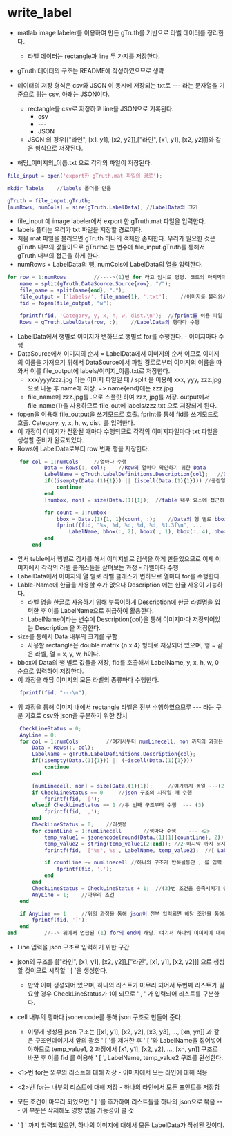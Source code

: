 # write_label

- matlab image labeler를 이용하여 만든 gTruth를 기반으로 라벨 데이터를 정리한다.
  - 라벨 데이터는 rectangle과 line 두 가지를 저장한다.
- gTruth 데이터의 구조는 README에 작성하였으므로 생략

- 데이터의 저장 형식은 csv와 JSON 이 동시에 저장되는 txt로 --- 라는 문자열을 기준으로 위는 csv, 아래는 JSON이다.
  - rectangle을 csv로 저장하고 line을 JSON으로 기록된다.
    - csv
    - \---
    - JSON
  - JSON 의 경우[["라인", [x1, y1], [x2, y2]],["라인", [x1, y1], [x2, y2]]]와 같은 형식으로 저장된다.
- 해당\_이미지의\_이름.txt 으로 각각의 파일이 저장된다.



```matlab
file_input = open('export한 gTruth.mat 파일의 경로');

mkdir labels	//labels 폴더를 만듦

gTruth = file_input.gTruth;
[numRows, numCols] = size(gTruth.LabelData); //LabelData의 크기
```

- file_input 에 image labeler에서 export 한 gTruth.mat 파일을 입력한다.
- labels 폴더는 우리가 txt 파일을 저장할 경로이다.
- 처음 mat 파일을 불러오면 gTruth 하나의 객체만 존재한다. 우리가 필요한 것은 gTruth 내부의 값들이므로 gTruth라는 변수에 file_input.gTruth를 통해서 gTruth 내부의 접근을 하게 한다.
- numRows = LabelData의 행, numCols에 LabelData의 열을 입력한다.



```matlab
for row = 1:numRows			//---->(1)번 for 라고 임시로 명명. 코드의 마지막에 end가 있음
    name = split(gTruth.DataSource.Source{row}, "/");	
    file_name = split(name{end}, ".");
    file_output = ['labels/', file_name{1}, '.txt'];	//이미지를 불러와서 label/이미지_이름.txt로 저장
    fid = fopen(file_output, "w");				

    fprintf(fid, 'Category, y, x, h, w, dist.\n');	//fprint를 이용 파일 명을 생성, string을 입력
    Rows = gTruth.LabelData(row, :);	//LabelData의 행마다 수행
```

- LabelData에서 행별로 이미지가 변하므로 행별로 for를 수행한다. - 이미지마다 수행
- DataSource에서 이미지의 순서 = LabelData에서 이미지의 순서 이므로 이미지의 이름을 가져오기 위해서 DataSource에서 파일 경로로부터 이미지의 이름을 따와서 이를 file_output에 labels/이미지_이름.txt로 저장한다.
  - xxx/yyy/zzz.jpg 라는 이미지 파일일 때 / split 을 이용해 xxx, yyy, zzz.jpg 으로 나눈 후 name에 저장. => name{end}에는 zzz.jpg
  - file_name에 zzz.jpg를 .으로 스플릿 하여 zzz, jpg를 저장. output에서 file_name{1}을 사용하므로 file_out에 labels/zzz.txt 으로 저장되게 된다.
- fopen을 이용해 file_output을 쓰기모드로 호출. fprint를 통해 fid를 쓰기모드로 호출. Category, y, x, h, w, dist. 를 입력한다.
- 이 과정이 이미지가 전환될 때마다 수행되므로 각각의 이미지파일마다 txt 파일을 생성할 준비가 완료되었다.
- Rows에 LabelData로부터 row 번째 행을 저장한다.



```matlab
    for col = 1:numCols		//열마다 수행
            Data = Rows(:, col);	//Row의 열마다 확인하기 위한 Data
            LabelName = gTruth.LabelDefinitions.Description{col};	//Description으로부터 LabelName을 받음
            if((isempty(Data.(1){1})) || (iscell(Data.(1){1})))	//공란일때 처리
                continue
            end
            [numbox, non] = size(Data.(1){1});	//table 내부 요소에 접근하여 크기를 반환. 

            for count = 1:numbox	
                bbox = Data.(1){1, 1}(count, :);	//Data의 행 별로 bbox를 저장
                fprintf(fid, "%s, %d, %d, %d, %d, %1.3f\n", ...
                    LabelName, bbox(:, 2), bbox(:, 1), bbox(:, 4), bbox(:, 3), 0);	//y, x, h, w 입력
            end
        end
```

- 앞서 table에서 행별로 검사를 해서 이미지별로 검색을 하게 만들었으므로 이제 이미지에서 각각의 라벨 클래스들을 살펴보는 과정 - 라벨마다 수행
- LabelData에서 이미지의 열 별로 라벨 클래스가 변하므로 열마다 for를 수행한다.
- Lable-Name에 한글을 사용할 수가 없으나 Description 에는 한글 사용이 가능하다.
  - 라벨 명을 한글로 사용하기 위해 부득이하게 Description에 한글 라벨명을 입력한 후 이를 LabelName으로 취급하여 활용한다.
  - LabelName이라는 변수에 Description{col}을 통해 이미지마다 저장되어있는 Description 을 저장한다.
- size를 통해서 Data 내부의 크기를 구함
  - 사용할 rectangle은 double matrix {n x 4} 형태로 저장되어 있으며, 행 = 같은 라벨, 열 = x, y, w, h이다.
- bbox에 Data의 행 별로 값들을 저장, fid를 호출해서 LabelName, y, x, h, w, 0 순으로 입력하여 저장한다.
- 이 과정을 해당 이미지의 모든 라벨의 종류마다 수행한다.



```matlab
    fprintf(fid, "---\n");
```

- 위 과정을 통해 이미지 내에서 rectangle 라벨은 전부 수행하였으므루 --- 라는 구분 기호로 csv와 json을 구분하기 위한 장치



```matlab
    CheckLineStatus = 0;
    AnyLine = 0;
    for col = 1:numCols			//여기서부터 numLinecell, non 까지의 과정은 위의 box와 동일 --- (2) ---<1>
        Data = Rows(:, col);
        LabelName = gTruth.LabelDefinitions.Description{col};
        if((isempty(Data.(1){1})) || (~iscell(Data.(1){1})))
            continue
        end

        [numLinecell, non] = size(Data.(1){1});		//여기까지 동일 ---(2)
        if CheckLineStatus == 0		//json 구조의 시작일 때 수행
            fprintf(fid, '[');
        elseif CheckLineStatus == 1	//두 번째 구조부터 수행	--- (3)
            fprintf(fid, ',');
        end
        CheckLineStatus = 0;	//리셋용
        for countLine = 1:numLinecell		//행마다 수행	--- <2>
            temp_value1 = jsonencode(round(Data.(1){1}{countLine}, 2));  //json 구조로 데이터를 변환
            temp_value2 = string(temp_value1(2:end)); //2~마지막 까지 문자열을 temp_value2로 지정
            fprintf(fid, '["%s", %s', LabelName, temp_value2);	//[ LabelName temp_value2로 fid를 호출해서 입력

            if countLine ~= numLinecell	//하나의 구조가 반복될동안 , 를 입력
                fprintf(fid, ',');
            end
        end
        CheckLineStatus = CheckLineStatus + 1;	//(3)번 조건을 충족시키기 위함
        AnyLine = 1;	//마무리 조건
    end

    if AnyLine == 1		//위의 과정을 통해 json이 전부 입력되면 해당 조건을 통해서 json 구조가 닫힌다. --- 아마 삭제 가능
        fprintf(fid, ']');
    end
end			//--> 위에서 언급된 (1) for의 end에 해당. 여기서 하나의 이미지에 대해 수행하는 과정이 마무리됨
```

- Line 입력을 json 구조로 입력하기 위한 구간

- json의 구조를 [["라인", [x1, y1], [x2, y2]],["라인", [x1, y1], [x2, y2]]] 으로 생성할 것이므로 시작할 ' [ '을 생성한다.
  - 만약 이미 생성되어 있으며, 하나의 리스트가 마무리 되어서 두번째 리스트가 필요할 경우 CheckLineStatus가 1이 되므로 ' , ' 가 입력되어 리스트를 구분한다.
- cell 내부의 행마다 jsonencode를 통해 json 구조로 만들어 준다.
  - 이렇게 생성된 json 구조는 [[x1, y1], [x2, y2], [x3, y3], ..., [xn, yn]] 과 같은 구조인데여기서 앞의 괄호 ' [ '를 제거한 후 ' [ '와 LabelName을 집어넣어야하므로 temp_value1, 2 과정에서 [x1, y1], [x2, y2], ..., [xn, yn]] 구조로 바꾼 후 이를 fid 를 이용해 ' [ ', LabelName, temp_value2 구조를 완성한다.
- <1>번 for는 외부의 리스트에 대해 저장 - 이미지에서 모든 라인에 대해 적용
- <2>번 for는 내부의 리스트에 대해 저장 - 하나의 라인에서 모든 포인트를 저장함
- 모든 조건이 마무리 되었으면 ' ] '를 추가하여 리스트들을 하나의 json으로 묶음 --- 이 부분은 삭제해도 영향 없을 가능성이 클 것
- ' ] ' 까지 입력되었으면, 하나의 이미지에 대해서 모든 LabelData가 작성된 것이다.
